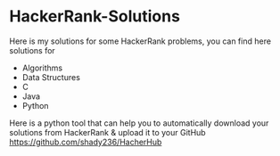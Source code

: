 # HackerRank-Solutions
Here is my solutions for some HackerRank problems, you can find here solutions for
* Algorithms
* Data Structures
* C 
* Java
* Python
 
 Here is a python tool that can help you to automatically download your solutions from HackerRank & upload it to your GitHub
 https://github.com/shady236/HacherHub

